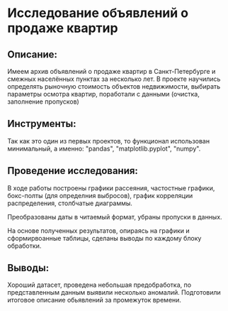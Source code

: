 # Исследование объявлений о продаже квартир

## Описание:
Имеем архив объявлений о продаже квартир в Санкт-Петербурге и смежных населённых пунктах за несколько лет. 
В проекте научились определять рыночную стоимость объектов недвижимости, выбирать параметры осмотра квартир, поработали с данными (очистка, заполнение пропусков)

## Инструменты:
Так как это один из первых проектов, то функционал использован минимальный, а именно: "pandas", "matplotlib.pyplot", "numpy".

## Проведение исследования:
В ходе работы построены графики рассеяния, частостные графики, бокс-полты (для определния выбросов), график корреляции распределения, столбчатые диаграммы.

Преобразованы даты в читаемый формат, убраны пропуски в данных.

На основе полученных результатов, опираясь на графики и сформирвоанные таблицы, сделаны выводы по каждому блоку обработки.

## Выводы:
Хороший датасет, проведена небольшая предобработка, по представленным данным выявили несколько аномалий. Подготовили итоговое описание обьявлений за промежуток времени.
